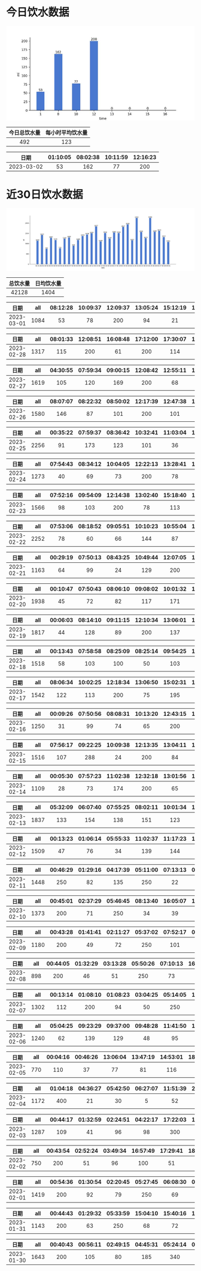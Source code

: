 # 今日饮水数据

<div align=center>
<img src="today.jpg" style="zoom: 100%;" />

| 今日总饮水量 | 每小时平均饮水量 |
| :----: | :----: |
| 492 | 123 |
</div>

| 日期 | 01:10:05 | 08:02:38 | 10:11:59 | 12:16:23 |
| :----: | :----: | :----: | :----: | :----: |
| 2023-03-02 | 53 | 162 | 77 | 200 |

# 近30日饮水数据

<div align=center>
<img src="30.jpg"style="zoom: 100%;" />

| 总饮水量 | 日均饮水量 |
| :----: | :----: |
| 42128 | 1404 |
</div>

| 日期 | all | 08:12:28 | 10:09:37 | 12:09:37 | 13:05:24 | 15:12:19 | 17:18:46 | 20:03:18 | 21:07:41 | 21:45:47 | 23:10:40 |
| :----: | :----: | :----: | :----: | :----: | :----: | :----: | :----: | :----: | :----: | :----: | :----: |
| 2023-03-01 | 1084 | 53 | 78 | 200 | 94 | 21 | 200 | 114 | 40 | 250 | 34 |

| 日期 | all | 08:01:33 | 12:08:51 | 16:08:48 | 17:12:00 | 17:30:07 | 19:03:23 | 21:49:43 | 22:19:35 | 22:49:35 | 23:57:23 |
| :----: | :----: | :----: | :----: | :----: | :----: | :----: | :----: | :----: | :----: | :----: | :----: |
| 2023-02-28 | 1317 | 115 | 200 | 61 | 200 | 114 | 128 | 250 | 146 | 55 | 48 |

| 日期 | all | 04:30:55 | 07:59:34 | 09:00:15 | 12:08:42 | 12:55:11 | 17:25:13 | 18:26:26 | 19:15:23 | 20:55:17 | 21:19:30 | 22:16:18 | 23:32:45 |
| :----: | :----: | :----: | :----: | :----: | :----: | :----: | :----: | :----: | :----: | :----: | :----: | :----: | :----: |
| 2023-02-27 | 1619 | 105 | 120 | 169 | 200 | 68 | 200 | 147 | 61 | 150 | 250 | 123 | 26 |

| 日期 | all | 08:07:07 | 08:22:32 | 08:50:02 | 12:17:39 | 12:47:38 | 13:48:50 | 15:50:48 | 17:21:01 | 18:47:13 | 22:31:11 | 23:01:45 | 23:26:32 |
| :----: | :----: | :----: | :----: | :----: | :----: | :----: | :----: | :----: | :----: | :----: | :----: | :----: | :----: |
| 2023-02-26 | 1580 | 146 | 87 | 101 | 200 | 101 | 39 | 79 | 250 | 118 | 250 | 123 | 86 |

| 日期 | all | 00:35:22 | 07:59:37 | 08:36:42 | 10:32:41 | 11:03:04 | 11:33:39 | 12:14:06 | 17:17:46 | 18:34:35 | 21:04:18 | 22:01:00 | 22:23:01 | 22:49:57 | 23:50:17 |
| :----: | :----: | :----: | :----: | :----: | :----: | :----: | :----: | :----: | :----: | :----: | :----: | :----: | :----: | :----: | :----: |
| 2023-02-25 | 2256 | 91 | 173 | 123 | 101 | 36 | 55 | 200 | 250 | 400 | 117 | 200 | 250 | 119 | 141 |

| 日期 | all | 07:54:43 | 08:34:12 | 10:04:05 | 12:22:13 | 13:28:41 | 15:09:48 | 20:19:45 | 20:46:27 | 20:58:23 | 21:29:32 | 23:17:45 |
| :----: | :----: | :----: | :----: | :----: | :----: | :----: | :----: | :----: | :----: | :----: | :----: | :----: |
| 2023-02-24 | 1273 | 40 | 69 | 73 | 200 | 78 | 31 | 400 | 86 | 95 | 86 | 115 |

| 日期 | all | 07:52:16 | 09:54:09 | 12:14:38 | 13:02:40 | 15:18:40 | 17:12:44 | 17:42:23 | 20:46:56 | 21:42:01 | 21:54:44 | 22:26:00 | 22:57:23 | 23:52:53 |
| :----: | :----: | :----: | :----: | :----: | :----: | :----: | :----: | :----: | :----: | :----: | :----: | :----: | :----: | :----: |
| 2023-02-23 | 1566 | 98 | 103 | 200 | 78 | 113 | 200 | 142 | 122 | 18 | 250 | 48 | 65 | 129 |

| 日期 | all | 07:53:06 | 08:18:52 | 09:05:51 | 10:10:23 | 10:55:04 | 11:29:20 | 12:11:31 | 13:19:25 | 15:09:44 | 16:32:24 | 16:44:41 | 17:17:11 | 18:13:54 | 19:18:59 | 20:23:26 | 20:59:16 | 21:28:02 | 22:10:20 | 22:36:15 | 23:28:09 |
| :----: | :----: | :----: | :----: | :----: | :----: | :----: | :----: | :----: | :----: | :----: | :----: | :----: | :----: | :----: | :----: | :----: | :----: | :----: | :----: | :----: | :----: |
| 2023-02-22 | 2252 | 78 | 60 | 66 | 144 | 87 | 140 | 200 | 130 | 100 | 105 | 105 | 200 | 113 | 250 | 53 | 42 | 123 | 41 | 122 | 93 |

| 日期 | all | 00:29:19 | 07:50:13 | 08:43:25 | 10:49:44 | 12:07:05 | 14:57:27 | 17:14:02 | 17:42:28 | 19:35:34 | 20:05:33 | 20:40:31 | 21:27:07 | 21:57:40 |
| :----: | :----: | :----: | :----: | :----: | :----: | :----: | :----: | :----: | :----: | :----: | :----: | :----: | :----: | :----: |
| 2023-02-21 | 1163 | 64 | 99 | 24 | 129 | 200 | 47 | 110 | 72 | 120 | 102 | 83 | 62 | 51 |

| 日期 | all | 00:10:47 | 07:50:43 | 08:06:10 | 09:08:02 | 10:01:32 | 10:38:37 | 12:11:32 | 13:04:25 | 14:59:37 | 15:56:37 | 17:18:49 | 18:25:53 | 19:16:29 | 19:49:01 | 21:16:43 | 21:29:39 | 22:18:18 | 23:34:50 |
| :----: | :----: | :----: | :----: | :----: | :----: | :----: | :----: | :----: | :----: | :----: | :----: | :----: | :----: | :----: | :----: | :----: | :----: | :----: | :----: |
| 2023-02-20 | 1938 | 45 | 72 | 82 | 117 | 171 | 121 | 200 | 58 | 154 | 71 | 200 | 105 | 80 | 90 | 95 | 66 | 92 | 119 |

| 日期 | all | 00:06:03 | 08:14:10 | 09:11:15 | 12:10:34 | 13:06:01 | 14:59:24 | 15:49:05 | 17:15:04 | 18:06:08 | 18:52:09 | 19:39:00 | 20:38:35 | 22:32:53 | 22:36:36 | 23:07:12 |
| :----: | :----: | :----: | :----: | :----: | :----: | :----: | :----: | :----: | :----: | :----: | :----: | :----: | :----: | :----: | :----: | :----: |
| 2023-02-19 | 1817 | 44 | 128 | 89 | 200 | 137 | 143 | 60 | 200 | 67 | 128 | 96 | 45 | 250 | 89 | 141 |

| 日期 | all | 00:13:43 | 07:58:58 | 08:25:09 | 08:25:14 | 09:54:25 | 11:07:30 | 12:14:26 | 13:03:31 | 15:12:37 | 18:27:29 | 20:06:20 | 20:40:53 | 21:10:28 | 21:40:29 | 21:58:02 | 22:42:23 |
| :----: | :----: | :----: | :----: | :----: | :----: | :----: | :----: | :----: | :----: | :----: | :----: | :----: | :----: | :----: | :----: | :----: | :----: |
| 2023-02-18 | 1518 | 58 | 103 | 100 | 50 | 103 | 134 | 200 | 113 | 78 | 78 | 71 | 105 | 90 | 90 | 66 | 79 |

| 日期 | all | 08:06:34 | 10:02:25 | 12:18:34 | 13:06:50 | 15:02:31 | 17:10:39 | 17:31:39 | 19:10:39 | 20:14:25 | 21:24:26 | 22:02:35 | 23:30:55 |
| :----: | :----: | :----: | :----: | :----: | :----: | :----: | :----: | :----: | :----: | :----: | :----: | :----: | :----: |
| 2023-02-17 | 1542 | 122 | 113 | 200 | 75 | 195 | 200 | 53 | 67 | 100 | 250 | 66 | 101 |

| 日期 | all | 00:09:26 | 07:50:56 | 08:08:31 | 10:13:20 | 12:43:15 | 13:02:45 | 15:02:39 | 15:30:56 | 17:30:39 | 19:25:45 | 19:52:26 | 21:03:28 | 22:43:50 | 22:54:43 |
| :----: | :----: | :----: | :----: | :----: | :----: | :----: | :----: | :----: | :----: | :----: | :----: | :----: | :----: | :----: | :----: |
| 2023-02-16 | 1250 | 31 | 99 | 74 | 65 | 200 | 70 | 103 | 88 | 34 | 44 | 85 | 67 | 250 | 40 |

| 日期 | all | 07:56:17 | 09:22:25 | 10:09:38 | 12:13:35 | 13:04:11 | 15:15:20 | 17:15:29 | 19:52:08 | 21:25:40 | 22:00:39 | 23:35:38 |
| :----: | :----: | :----: | :----: | :----: | :----: | :----: | :----: | :----: | :----: | :----: | :----: | :----: |
| 2023-02-15 | 1516 | 107 | 288 | 24 | 200 | 84 | 103 | 200 | 70 | 250 | 86 | 104 |

| 日期 | all | 00:05:30 | 07:57:23 | 11:02:38 | 12:32:18 | 13:01:56 | 16:22:06 | 17:22:10 | 21:17:29 | 22:04:15 |
| :----: | :----: | :----: | :----: | :----: | :----: | :----: | :----: | :----: | :----: | :----: |
| 2023-02-14 | 1109 | 28 | 73 | 174 | 200 | 65 | 66 | 200 | 250 | 53 |

| 日期 | all | 05:32:09 | 06:07:40 | 07:55:25 | 08:02:11 | 10:01:34 | 12:14:34 | 13:01:14 | 15:03:03 | 17:17:07 | 17:35:18 | 21:38:56 | 23:08:31 |
| :----: | :----: | :----: | :----: | :----: | :----: | :----: | :----: | :----: | :----: | :----: | :----: | :----: | :----: |
| 2023-02-13 | 1837 | 133 | 154 | 138 | 151 | 123 | 200 | 78 | 195 | 200 | 106 | 250 | 109 |

| 日期 | all | 00:13:23 | 01:06:14 | 05:55:33 | 11:02:37 | 11:17:23 | 12:40:15 | 14:08:40 | 14:34:52 | 15:47:52 | 17:19:48 | 18:31:43 | 20:01:27 | 20:51:15 | 22:48:06 | 23:26:49 |
| :----: | :----: | :----: | :----: | :----: | :----: | :----: | :----: | :----: | :----: | :----: | :----: | :----: | :----: | :----: | :----: | :----: |
| 2023-02-12 | 1509 | 47 | 76 | 34 | 139 | 144 | 300 | 74 | 32 | 69 | 60 | 93 | 87 | 250 | 92 | 12 |

| 日期 | all | 00:46:29 | 01:29:16 | 04:17:39 | 05:11:00 | 07:13:13 | 08:34:08 | 14:44:58 | 15:22:05 | 16:53:22 | 17:58:05 | 19:15:37 | 19:57:04 | 21:59:22 |
| :----: | :----: | :----: | :----: | :----: | :----: | :----: | :----: | :----: | :----: | :----: | :----: | :----: | :----: | :----: |
| 2023-02-11 | 1448 | 250 | 82 | 135 | 250 | 22 | 84 | 103 | 64 | 115 | 91 | 111 | 99 | 42 |

| 日期 | all | 00:45:01 | 02:37:29 | 05:46:45 | 08:13:40 | 16:05:07 | 16:28:04 | 17:58:45 | 18:25:49 | 18:29:43 | 19:27:15 | 20:05:58 | 21:31:56 | 22:41:56 |
| :----: | :----: | :----: | :----: | :----: | :----: | :----: | :----: | :----: | :----: | :----: | :----: | :----: | :----: | :----: |
| 2023-02-10 | 1373 | 200 | 71 | 250 | 34 | 39 | 30 | 250 | 110 | 45 | 76 | 104 | 120 | 44 |

| 日期 | all | 00:43:28 | 01:41:41 | 02:11:27 | 05:37:02 | 07:52:17 | 09:34:59 | 18:34:25 | 21:59:44 | 23:30:21 |
| :----: | :----: | :----: | :----: | :----: | :----: | :----: | :----: | :----: | :----: | :----: |
| 2023-02-09 | 1180 | 200 | 49 | 72 | 250 | 101 | 56 | 250 | 134 | 68 |

| 日期 | all | 00:44:05 | 01:32:29 | 03:13:28 | 05:50:26 | 07:10:13 | 16:37:04 | 17:07:25 | 19:22:32 | 22:46:49 |
| :----: | :----: | :----: | :----: | :----: | :----: | :----: | :----: | :----: | :----: | :----: |
| 2023-02-08 | 898 | 200 | 46 | 51 | 250 | 73 | 35 | 75 | 76 | 92 |

| 日期 | all | 00:13:14 | 01:08:10 | 01:08:23 | 03:04:25 | 05:14:05 | 17:35:35 | 19:39:46 | 20:26:28 | 22:35:15 | 23:48:36 |
| :----: | :----: | :----: | :----: | :----: | :----: | :----: | :----: | :----: | :----: | :----: | :----: |
| 2023-02-07 | 1302 | 112 | 200 | 94 | 50 | 250 | 250 | 82 | 116 | 54 | 94 |

| 日期 | all | 05:04:25 | 09:23:29 | 09:37:00 | 09:48:28 | 11:41:50 | 12:01:03 | 12:39:13 | 13:27:29 | 14:15:55 | 20:37:01 | 22:07:39 | 23:32:22 |
| :----: | :----: | :----: | :----: | :----: | :----: | :----: | :----: | :----: | :----: | :----: | :----: | :----: | :----: |
| 2023-02-06 | 1240 | 62 | 139 | 129 | 48 | 95 | 67 | 76 | 200 | 32 | 152 | 82 | 158 |

| 日期 | all | 00:04:16 | 00:46:26 | 13:06:04 | 13:47:19 | 14:53:01 | 18:53:27 | 19:15:36 | 19:57:20 | 21:57:58 | 22:38:16 | 23:08:36 |
| :----: | :----: | :----: | :----: | :----: | :----: | :----: | :----: | :----: | :----: | :----: | :----: | :----: |
| 2023-02-05 | 770 | 110 | 37 | 77 | 81 | 116 | 81 | 60 | 41 | 80 | 65 | 22 |

| 日期 | all | 01:04:18 | 04:36:27 | 05:42:50 | 06:27:07 | 11:51:39 | 20:58:23 | 22:04:17 | 22:35:36 | 22:57:58 | 23:31:40 |
| :----: | :----: | :----: | :----: | :----: | :----: | :----: | :----: | :----: | :----: | :----: | :----: |
| 2023-02-04 | 1172 | 400 | 21 | 30 | 5 | 52 | 98 | 250 | 108 | 136 | 72 |

| 日期 | all | 00:44:17 | 01:32:59 | 02:24:51 | 04:22:17 | 17:22:03 | 17:49:15 | 18:20:20 | 19:05:30 | 19:25:30 | 20:32:32 | 22:28:54 |
| :----: | :----: | :----: | :----: | :----: | :----: | :----: | :----: | :----: | :----: | :----: | :----: | :----: |
| 2023-02-03 | 1287 | 109 | 41 | 96 | 98 | 300 | 94 | 53 | 113 | 76 | 136 | 171 |

| 日期 | all | 00:43:54 | 02:52:24 | 03:49:34 | 16:57:49 | 17:29:41 | 18:02:54 | 21:01:00 | 22:50:46 |
| :----: | :----: | :----: | :----: | :----: | :----: | :----: | :----: | :----: | :----: |
| 2023-02-02 | 750 | 200 | 51 | 96 | 100 | 51 | 72 | 104 | 76 |

| 日期 | all | 00:54:36 | 01:30:54 | 02:20:45 | 05:27:45 | 06:08:30 | 07:33:32 | 09:09:22 | 17:01:11 | 17:50:56 | 18:52:53 | 19:27:54 | 20:22:29 | 23:11:55 |
| :----: | :----: | :----: | :----: | :----: | :----: | :----: | :----: | :----: | :----: | :----: | :----: | :----: | :----: | :----: |
| 2023-02-01 | 1419 | 200 | 92 | 79 | 250 | 69 | 45 | 95 | 55 | 200 | 87 | 72 | 64 | 111 |

| 日期 | all | 00:44:43 | 01:29:32 | 05:33:59 | 15:04:10 | 15:40:16 | 17:03:31 | 17:45:43 | 18:24:19 | 20:39:26 | 22:50:53 |
| :----: | :----: | :----: | :----: | :----: | :----: | :----: | :----: | :----: | :----: | :----: | :----: |
| 2023-01-31 | 1143 | 200 | 63 | 250 | 68 | 72 | 77 | 134 | 84 | 121 | 74 |

| 日期 | all | 00:40:43 | 00:56:11 | 02:49:15 | 04:45:31 | 05:24:14 | 07:34:43 | 17:02:23 | 18:32:23 | 20:24:18 | 21:38:18 | 22:12:44 | 23:40:13 |
| :----: | :----: | :----: | :----: | :----: | :----: | :----: | :----: | :----: | :----: | :----: | :----: | :----: | :----: |
| 2023-01-30 | 1643 | 200 | 105 | 80 | 185 | 340 | 111 | 67 | 200 | 82 | 98 | 62 | 113 |

